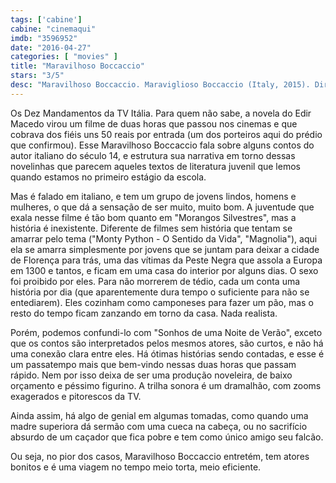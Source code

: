 ```yaml
---
tags: ['cabine']
cabine: "cinemaqui"
imdb: "3596952"
date: "2016-04-27"
categories: [ "movies" ]
title: "Maravilhoso Boccaccio"
stars: "3/5"
desc: "Maravilhoso Boccaccio. Maraviglioso Boccaccio (Italy, 2015). Dirigido por Paolo Taviani, Vittorio Taviani. Escrito por Giovanni Boccaccio, Paolo Taviani, Vittorio Taviani. Com Lello Arena, Paola Cortellesi, Carolina Crescentini, Flavio Parenti, Vittoria Puccini, Michele Riondino, Kim Rossi Stuart, Riccardo Scamarcio, Kasia Smutniak."
---
```

Os Dez Mandamentos da TV Itália. Para quem não sabe, a novela do Edir Macedo virou um filme de duas horas que passou nos cinemas e que cobrava dos fiéis uns 50 reais por entrada (um dos porteiros aqui do prédio que confirmou). Esse Maravilhoso Boccaccio fala sobre alguns contos do autor italiano do século 14, e estrutura sua narrativa em torno dessas novelinhas que parecem aqueles textos de literatura juvenil que lemos quando estamos no primeiro estágio da escola.

Mas é falado em italiano, e tem um grupo de jovens lindos, homens e mulheres, o que dá a sensação de ser muito, muito bom. A juventude que exala nesse filme é tão bom quanto em "Morangos Silvestres", mas a história é inexistente. Diferente de filmes sem história que tentam se amarrar pelo tema ("Monty Python - O Sentido da Vida", "Magnolia"), aqui ela se amarra simplesmente por jovens que se juntam para deixar a cidade de Florença para trás, uma das vítimas da Peste Negra que assola a Europa em 1300 e tantos, e ficam em uma casa do interior por alguns dias. O sexo foi proibido por eles. Para não morrerem de tédio, cada um conta uma história por dia (que aparentemente dura tempo o suficiente para não se entediarem). Eles cozinham como camponeses para fazer um pão, mas o resto do tempo ficam zanzando em torno da casa. Nada realista.

Porém, podemos confundi-lo com "Sonhos de uma Noite de Verão", exceto que os contos são interpretados pelos mesmos atores, são curtos, e não há uma conexão clara entre eles. Há ótimas histórias sendo contadas, e esse é um passatempo mais que bem-vindo nessas duas horas que passam rápido. Nem por isso deixa de ser uma produção noveleira, de baixo orçamento e péssimo figurino. A trilha sonora é um dramalhão, com zooms exagerados e pitorescos da TV.

Ainda assim, há algo de genial em algumas tomadas, como quando uma madre superiora dá sermão com uma cueca na cabeça, ou no sacrifício absurdo de um caçador que fica pobre e tem como único amigo seu falcão.

Ou seja, no pior dos casos, Maravilhoso Boccaccio entretém, tem atores bonitos e é uma viagem no tempo meio torta, meio eficiente.
